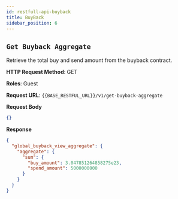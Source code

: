 ```yaml
---
id: restfull-api-buyback
title: BuyBack
sidebar_position: 6
---
```


## `Get Buyback Aggregate`

Retrieve the total buy and send amount from the buyback contract.

**HTTP Request Method**: GET

**Roles**: Guest

**Request URL**: `{{BASE_RESTFUL_URL}}/v1/get-buyback-aggregate`

**Request Body**

```json
{}
```

**Response**

```json
{
  "global_buyback_view_aggregate": {
    "aggregate": {
      "sum": {
        "buy_amount": 3.047851264858275e23,
        "spend_amount": 5000000000
      }
    }
  }
}
```
